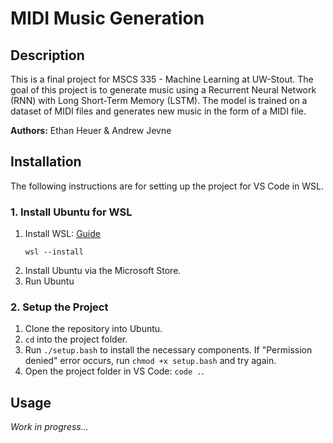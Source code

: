 # MIDI Music Generation

## Description

This is a final project for MSCS 335 - Machine Learning at UW-Stout. The goal of this project is to generate music using a Recurrent Neural Network (RNN) with Long Short-Term Memory (LSTM). The model is trained on a dataset of MIDI files and generates new music in the form of a MIDI file.

**Authors:** Ethan Heuer & Andrew Jevne

## Installation

The following instructions are for setting up the project for VS Code in WSL.

### 1. Install Ubuntu for WSL

1. Install WSL: [Guide](https://learn.microsoft.com/en-us/windows/wsl/install#install-wsl-command)
	```
	wsl --install
	```
2. Install Ubuntu via the Microsoft Store.
3. Run Ubuntu

### 2. Setup the Project

1. Clone the repository into Ubuntu.
2. `cd` into the project folder.
3. Run `./setup.bash` to install the necessary components. If "Permission denied" error occurs, run `chmod +x setup.bash` and try again.
4. Open the project folder in VS Code: `code .`.

## Usage

*Work in progress...*
